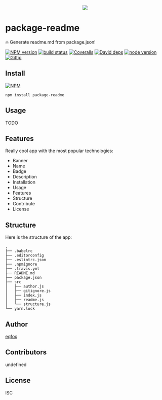 <p align="center"><a href="https://github.com/eqfox/package-readme.git" target="_blank"><img src="http://47.93.19.167:5000/readme/logo?name=package-readme"></a></p>

# package-readme

🔥 Generate readme.md from package.json!

[![NPM version][npm-image]][npm-url]
[![build status][travis-image]][travis-url]
[![Coveralls][coveralls-image]][coveralls-url]
[![David deps][david-image]][david-url]
[![node version][node-image]][node-url]
[![Gittip][gittip-image]][gittip-url]

[npm-image]: https://img.shields.io/npm/v/package-readme.svg?style=flat-square
[npm-url]: https://npmjs.org/package/package-readme
[travis-image]: https://img.shields.io/travis/https://github.com/eqfox/package-readme.git/package-readme.svg?style=flat-square
[travis-url]: https://travis-ci.org/eqfox/package-readme
[coveralls-image]: https://img.shields.io/coveralls/eqfox/package-readme.svg?style=flat-square
[coveralls-url]: https://coveralls.io/r/eqfox/package-readme?branch=master
[david-image]: https://img.shields.io/david/eqfox/package-readme.svg?style=flat-square
[david-url]: https://david-dm.org/eqfox/package-readme
[node-image]: https://img.shields.io/badge/node.js-%3E=_7.6-green.svg?style=flat-square
[node-url]: http://nodejs.org/download/
[gittip-image]: https://img.shields.io/gittip/dead-horse.svg?style=flat-square
[gittip-url]: https://www.gittip.com/dead-horse/

## Install
[![NPM](https://nodei.co/npm/package-readme.png?downloads=true)](https://nodei.co/npm/package-readme/)
```
npm install package-readme
```

## Usage
TODO

## Features
Really cool app with the most popular technologies:
* Banner
* Name
* Badge
* Description
* Installation
* Usage
* Features
* Structure
* Contribute
* License

## Structure
Here is the structure of the app:
```
.
├── .babelrc
├── .editorconfig
├── .eslintrc.json
├── .npmignore
├── .travis.yml
├── README.md
├── package.json
├── src
│   ├── author.js
│   ├── gitignore.js
│   ├── index.js
│   ├── readme.js
│   └── structure.js
└── yarn.lock
```

## Author
[eqfox](http://www.eqfox.com)

## Contributors
undefined

## License
ISC
